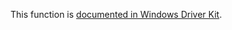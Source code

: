 This function is [documented in Windows Driver Kit](https://learn.microsoft.com/en-us/windows-hardware/drivers/ddi/ntddk/nf-ntddk-rtliszeromemory).
